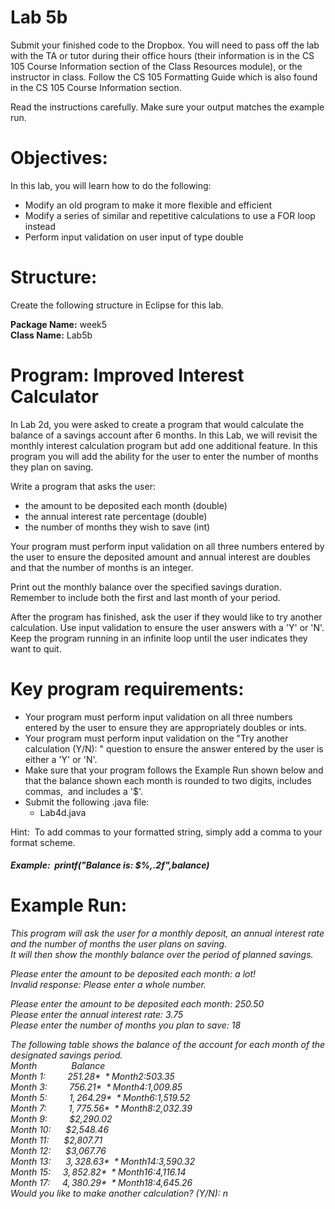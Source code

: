 Lab 5b
======

Submit your finished code to the Dropbox. You will need to pass off the lab with the TA or tutor during their office hours (their information is in the CS 105 Course Information section of the Class Resources module), or the instructor in class. Follow the CS 105 Formatting Guide which is also found in the CS 105 Course Information section.

Read the instructions carefully. Make sure your output matches the example run.

Objectives:
===========

In this lab, you will learn how to do the following:

-   Modify an old program to make it more flexible and efficient
-   Modify a series of similar and repetitive calculations to use a FOR loop instead
-   Perform input validation on user input of type double

Structure:
==========

Create the following structure in Eclipse for this lab.

**Package Name:** week5\
**Class Name:** Lab5b

Program: Improved Interest Calculator
=====================================

In Lab 2d, you were asked to create a program that would calculate the balance of a savings account after 6 months. In this Lab, we will revisit the monthly interest calculation program but add one additional feature. In this program you will add the ability for the user to enter the number of months they plan on saving.

Write a program that asks the user:

-   the amount to be deposited each month (double)
-   the annual interest rate percentage (double)
-   the number of months they wish to save (int)

Your program must perform input validation on all three numbers entered by the user to ensure the deposited amount and annual interest are doubles and that the number of months is an integer.

Print out the monthly balance over the specified savings duration. Remember to include both the first and last month of your period. 

After the program has finished, ask the user if they would like to try another calculation. Use input validation to ensure the user answers with a 'Y' or 'N'. Keep the program running in an infinite loop until the user indicates they want to quit.

Key program requirements:
=========================

-   Your program must perform input validation on all three numbers entered by the user to ensure they are appropriately doubles or ints.
-   Your program must perform input validation on the "Try another calculation (Y/N): " question to ensure the answer entered by the user is either a 'Y' or 'N'.
-   Make sure that your program follows the Example Run shown below and that the balance shown each month is rounded to two digits, includes commas,  and includes a '$'.
-   Submit the following .java file:
    -   Lab4d.java

Hint:  To add commas to your formatted string, simply add a comma to your format scheme.

#### *Example:  printf("Balance is: $%**,**.2f",balance)*

Example Run:
============

*This program will ask the user for a monthly deposit, an annual interest rate and the number of months the user plans on saving.*\
*It will then show the monthly balance over the period of planned savings.*

*Please enter the amount to be deposited each month: a lot!*\
*Invalid response: Please enter a whole number.*

*Please enter the amount to be deposited each month: 250.50*\
*Please enter the annual interest rate: 3.75*\
*Please enter the number of months you plan to save: 18*

*The following table shows the balance of the account for each month of the designated savings period.*\
*Month              Balance*\
*Month 1:         $251.28*\
*Month 2:         $503.35*\
*Month 3:         $756.21*\
*Month 4:         $1,009.85*\
*Month 5:         $1,264.29*\
*Month 6:         $1,519.52*\
*Month 7:         $1,775.56*\
*Month 8:         $2,032.39*\
*Month 9:         $2,290.02*\
*Month 10:      $2,548.46*\
*Month 11:      $2,807.71*\
*Month 12:      $3,067.76*\
*Month 13:      $3,328.63*\
*Month 14:     $3,590.32*\
*Month 15:     $3,852.82*\
*Month 16:     $4,116.14*\
*Month 17:     $4,380.29*\
*Month 18:     $4,645.26*\
*Would you like to make another calculation? (Y/N): n*
